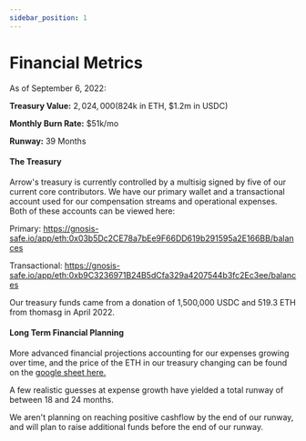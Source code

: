 ```yaml
---
sidebar_position: 1
---
```


# Financial Metrics

As of September 6, 2022:

**Treasury Value:** $2,024,000 ($824k in ETH, $1.2m in USDC)

**Monthly Burn Rate:** $51k/mo

**Runway:** 39 Months

#### The Treasury

Arrow's treasury is currently controlled by a multisig signed by five of our current core contributors. We have our primary wallet and a transactional account used for our compensation streams and operational expenses. Both of these accounts can be viewed here:

Primary: https://gnosis-safe.io/app/eth:0x03b5Dc2CE78a7bEe9F66DD619b291595a2E166BB/balances

Transactional: https://gnosis-safe.io/app/eth:0xb9C3236971B24B5dCfa329a4207544b3fc2Ec3ee/balances

Our treasury funds came from a donation of 1,500,000 USDC and 519.3 ETH from thomasg in April 2022.

#### Long Term Financial Planning

More advanced financial projections accounting for our expenses growing over time, and the price of the ETH in our treasury changing can be found on the [google sheet here.](https://docs.google.com/spreadsheets/d/1WV-X8jp2kLNlgNul1DQ4mNHNLTvQuu0wm46sg2heviw/edit?usp=sharing)

A few realistic guesses at expense growth have yielded a total runway of between 18 and 24 months.

We aren't planning on reaching positive cashflow by the end of our runway, and will plan to raise additional funds before the end of our runway.
